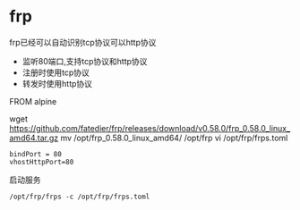 # frp
frp已经可以自动识别tcp协议可以http协议
- 监听80端口,支持tcp协议和http协议
- 注册时使用tcp协议
- 转发时使用http协议

FROM alpine

wget https://github.com/fatedier/frp/releases/download/v0.58.0/frp_0.58.0_linux_amd64.tar.gz
mv /opt/frp_0.58.0_linux_amd64/ /opt/frp
vi /opt/frp/frps.toml
```
bindPort = 80
vhostHttpPort=80
```
启动服务
```
/opt/frp/frps -c /opt/frp/frps.toml
```